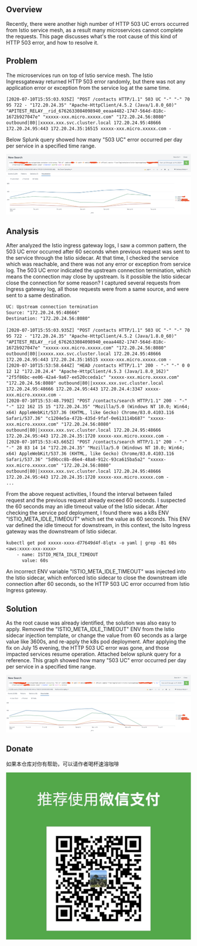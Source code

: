 ## Overview
Recently, there were another high number of HTTP 503 UC errors occurred from Istio service mesh, as a result many microservices
cannot complete the requests. This page discusses what's the root cause of this kind of HTTP 503 error, and how to resolve it.
## Problem
The microservices run on top of Istio service mesh. The Istio Ingressgateway returned HTTP 503 error randomly, 
but there was not any application error or exception from the service log at the same time.
```
[2020-07-10T15:55:03.935Z] "POST /contacts HTTP/1.1" 503 UC "-" "-" 70 95 722 - "172.20.24.35" "Apache-HttpClient/4.5.2 (Java/1.8.0_60)" "APITEST_RELAY__rid_6762633084098940_eeaa4482-1747-564d-818c-1672b927047e" "xxxxx-xxx.micro.xxxxx.com" "172.20.24.56:8080" outbound|80||xxxxx.xxx.svc.cluster.local 172.20.24.95:48666 172.20.24.95:443 172.20.24.35:16515 xxxxx-xxx.micro.xxxxx.com -
```
Below Splunk query showed how many "503 UC" error occurred per day per service in a specified time range.

![503UC-error-per-service-per-day](/images/503UC-Error-Per-Service-Per-Day.png)

## Analysis
After analyzed the Istio ingress gateway logs, I saw a common pattern, the 503 UC error occurred after 60 seconds when previous request 
was sent to the service through the Istio sidecar. At that time, I checked the service which was reachable, and there was not any error or exception from
service log. The 503 UC error indicated the upstream connection termination, which means the connection may close by upstream.
Is it possible the Istio sidecar close the connection for some reason? I captured several requests from Ingress gateway log, all those requests were from a same source, and were sent to a same destination.
```
UC: Upstream connection termination
Source: "172.20.24.95:48666"
Destination: "172.20.24.56:8080" 

[2020-07-10T15:55:03.935Z] "POST /contacts HTTP/1.1" 503 UC "-" "-" 70 95 722 - "172.20.24.35" "Apache-HttpClient/4.5.2 (Java/1.8.0_60)" "APITEST_RELAY__rid_6762633084098940_eeaa4482-1747-564d-818c-1672b927047e" "xxxxx-xxx.micro.xxxxx.com" "172.20.24.56:8080" outbound|80||xxxxx.xxx.svc.cluster.local 172.20.24.95:48666 172.20.24.95:443 172.20.24.35:16515 xxxxx-xxx.micro.xxxxx.com -
[2020-07-10T15:53:58.644Z] "HEAD /contacts HTTP/1.1" 200 - "-" "-" 0 0 12 12 "172.20.24.4" "Apache-HttpClient/4.5.3 (Java/1.8.0_162)" "2f5f86bc-ee06-42a4-9a67-ee520cceda1c" "xxxxx-xxx.micro.xxxxx.com" "172.20.24.56:8080" outbound|80||xxxxx.xxx.svc.cluster.local 172.20.24.95:48666 172.20.24.95:443 172.20.24.4:3347 xxxxx-xxx.micro.xxxxx.com -
[2020-07-10T15:53:48.799Z] "POST /contacts/search HTTP/1.1" 200 - "-" "-" 122 162 15 15 "172.20.24.35" "Mozilla/5.0 (Windows NT 10.0; Win64; x64) AppleWebKit/537.36 (KHTML, like Gecko) Chrome/83.0.4103.116 Safari/537.36" "c1204e5a-472b-435d-9faf-0e613114b687" "xxxxx-xxx.micro.xxxxx.com" "172.20.24.56:8080" outbound|80||xxxxx.xxx.svc.cluster.local 172.20.24.95:48666 172.20.24.95:443 172.20.24.35:1720 xxxxx-xxx.micro.xxxxx.com -
[2020-07-10T15:53:43.665Z] "POST /contacts/search HTTP/1.1" 200 - "-" "-" 28 83 14 14 "172.20.24.35" "Mozilla/5.0 (Windows NT 10.0; Win64; x64) AppleWebKit/537.36 (KHTML, like Gecko) Chrome/83.0.4103.116 Safari/537.36" "5d9bcc8b-d6e4-48a8-912c-93ca615ba5a2" "xxxxx-xxx.micro.xxxxx.com" "172.20.24.56:8080" outbound|80||xxxxx.xxx.svc.cluster.local 172.20.24.95:48666 172.20.24.95:443 172.20.24.35:1720 xxxxx-xxx.micro.xxxxx.com -
...
```
From the above request activities, I found the interval between failed request and the previous request already exceed 60 seconds. 
I suspected the 60 seconds may an idle timeout value of the Istio sidecar. 
After checking the service pod deployment, I found there was a k8s ENV "ISTIO_META_IDLE_TIMEOUT" which set the value as 60 seconds.
This ENV var defined the idle timeout for downstream, in this context, the Isito Ingress gateway was the downstream of Istio sidecar.
```
kubectl get pod xxxxx-xxxx-d77649d4f-8lqtx -o yaml | grep -B1 60s                                                                                                                                                                                                                               
<aws:xxxx-xxx-xxxx>
    - name: ISTIO_META_IDLE_TIMEOUT
      value: 60s
```
An incorrect ENV variable "ISTIO_META_IDLE_TIMEOUT" was injected into the Istio sidecar, which enforced Istio sidecar to close
the downstream idle connection after 60 seconds, so the HTTP 503 UC error occurred from Istio Ingress gateway.   
 
## Solution
As the root cause was already identified, the solution was also easy to apply.
Removed the "ISTIO_META_IDLE_TIMEOUT" ENV from the Istio sidecar injection template, or change the value from 60 seconds as a large value like 3600s, and re-apply the k8s pod deployment.
After applying the fix on July 15 evening, the HTTP 503 UC error was gone, and those impacted services resume operation.
Attached below splunk query for a reference. This graph showed how many "503 UC" error occurred per day per service in a specified time range.

![503UC-Error-Per-Service-Per-Day-Fix](/images/503UC-Error-Per-Service-Per-Day-Fix.png)

## Donate
如果本仓库对你有帮助，可以请作者喝杯速溶咖啡

![wechat_pay](/images/WeChatPay_2.jpeg)